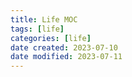 ```yaml
---
title: Life MOC
tags: [life]
categories: [life]
date created: 2023-07-10
date modified: 2023-07-11
---
```

